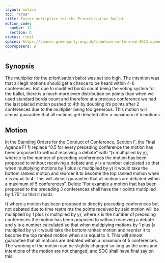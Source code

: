 ```yaml
---
layout: motion
toc: "true"
title: Fairer multiplier for the Prioritisation Ballot
motion_code:
  number: 12
  section: D
status: final
spaces: https://spaces.greenparty.org.uk/s/autumn-conference-2023-agenda-forum/post/post/view?id=11005
coproposers: 9
---
```

## Synopsis

The multiplier for the prioritisation ballot was set too high. The intention was that all legit motions should get a chance to be heard within 4-6 conferences. But due to modified borda count being the voting system for the ballot, there is a much more even distribution on points than when we used standard borda count and therefore at a previous conference we had the last placed motion pushed to 4th by doubling it’s points after 2 conferences due to the multiplier being too generous. This motion will almost guarantee that all motions get debated after a maximum of 5 motions

## Motion

In the Standing Orders for the Conduct of Conference, Section F, the Final Agenda F1 f) replace “0.5 for every preceding conference the motion has been proposed to without receiving a debate” with “(x multiplied by y), where x is the number of preceding conferences the motion has been proposed to without receiving a debate and y is a number calculated so that when multiplying motions by 1 plus (x multiplied by y) it would take the bottom ranked motion and reorder it to become the top ranked motion when x is equal to 4. This will almost guarantee that all motions are debated within a maximum of 5 conferences”. Delete “For example a motion that has been proposed to the preceding 3 conferences shall have their points multiplied by 1.75” so that it reads:

f) where a motion has been proposed to directly preceding conferences but not debated due to time restraints the points received by said motion will be multiplied by 1 plus (x multiplied by y), where x is the number of preceding conferences the motion has been proposed to without receiving a debate and y is a number calculated so that when multiplying motions by 1 plus (x multiplied by y) it would take the bottom ranked motion and reorder it to become the top ranked motion when x is equal to 4. This will almost guarantee that all motions are debated within a maximum of 5 conferences. The wording of the motion can be slightly changed so long as the aims and intentions of the motion are not changed, and SOC shall have final say on this.